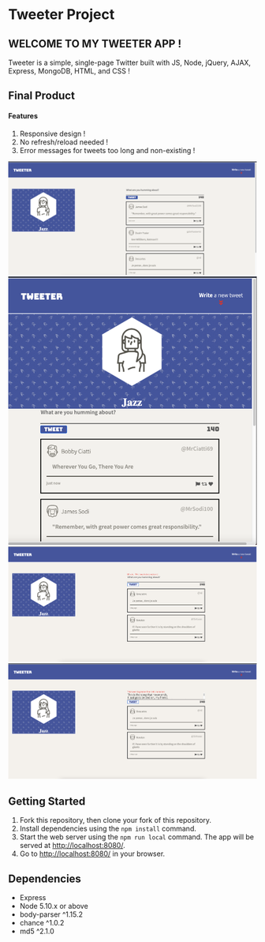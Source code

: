 # Tweeter Project

## WELCOME TO MY TWEETER APP !

Tweeter is a simple, single-page Twitter built with JS, Node, jQuery, AJAX, Express, MongoDB, HTML, and CSS !

## Final Product

#### Features
1. Responsive design !
2. No refresh/reload needed !
3. Error messages for tweets too long and non-existing !

![desktop-view](./readme-images/reg-func-desktop.png)
![desktop-view](./readme-images/reg-func-mobile.png)
![desktop-view](./readme-images/tweet-error-no-tweet.png)
![desktop-view](./readme-images/tweet-error-too-long.png)

## Getting Started

1. Fork this repository, then clone your fork of this repository.
2. Install dependencies using the `npm install` command.
3. Start the web server using the `npm run local` command. The app will be served at <http://localhost:8080/>.
4. Go to <http://localhost:8080/> in your browser.

## Dependencies

- Express
- Node 5.10.x or above
- body-parser ^1.15.2
- chance ^1.0.2
- md5 ^2.1.0
